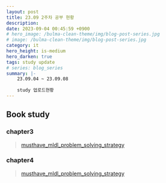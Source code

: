 ```yaml
---
layout: post
title: 23.09 2주차 공부 현황
description: 
date: 2023-09-04 00:45:59 +0900
# hero_image: /bulma-clean-theme/img/blog-post-series.jpg
# image: /bulma-clean-theme/img/blog-post-series.jpg
category: it
hero_height: is-medium
hero_darken: true
tags: study update
# series: blog_series
summary: |-
    23.09.04 ~ 23.09.08
    
    study 업로드현황
---
```


## Book study

### chapter3
> [musthave_mldl_problem_solving_strategy](https://github.com/gitwtmo/musthave_mldl_problem_solving_strategy/blob/main/Indexs/part1/chapter3.md)  

### chapter4
> [musthave_mldl_problem_solving_strategy](https://github.com/gitwtmo/musthave_mldl_problem_solving_strategy/blob/main/Indexs/part1/chapter4.md)  